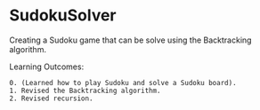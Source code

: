 # SudokuSolver

Creating a Sudoku game that can be solve using the Backtracking algorithm.

Learning Outcomes:
    
    0. (Learned how to play Sudoku and solve a Sudoku board).
    1. Revised the Backtracking algorithm.
    2. Revised recursion. 